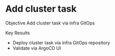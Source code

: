 # Add cluster task

Objective
Add cluster task via infra GitOps

Key Results

- Deploy cluster task via infra GitOps repository
- Validate via ArgoCD UI
